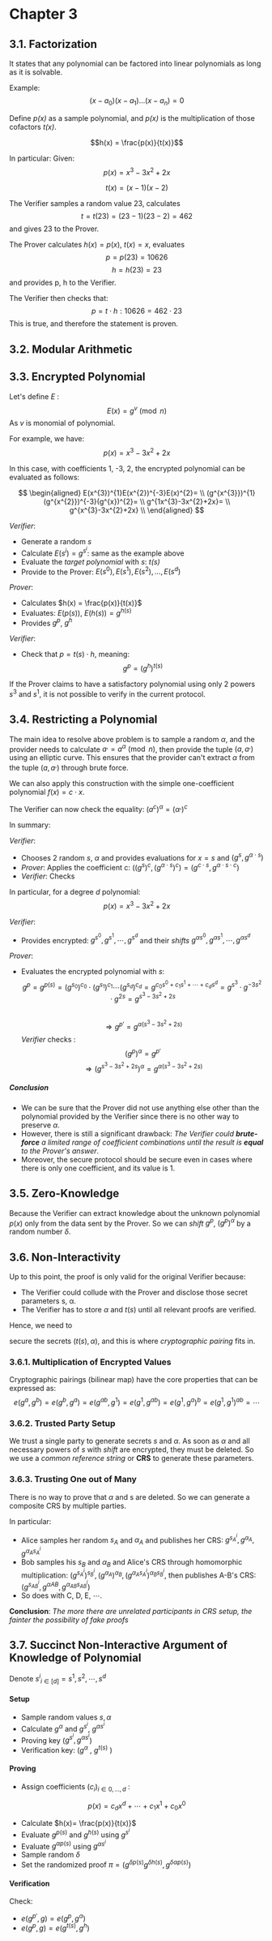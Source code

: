 # Chapter 3

## 3.1. **Factorization**

It states that any polynomial can be factored into linear polynomials as long as it is solvable. 

Example:
$$(x - a_{0})(x - a_{1})...(x - a_{n}) = 0$$

Define *p(x)* as a sample polynomial, and *p(x)* is the multiplication of those cofactors *t(x)*.

$$h(x) = \frac{p(x)}{t(x)}$$

In particular:
Given:
$$p(x)  = x^3 - 3x^2 + 2x$$

$$t(x) = (x-1)(x-2)$$

The Verifier samples a random value 23, calculates  $$t = t(23) = (23 - 1)(23 - 2) = 462$$ and gives 23 to the Prover.

The Prover calculates $h(x) = p(x)$, $t(x) = x$, evaluates $$p = p(23) = 10626$$ $$h = h(23) = 23$$ and provides p, h to the Verifier.

The Verifier then checks that:  $$p = t \cdot h: 10626 = 462 \cdot 23$$ 
This is true, and therefore the statement is proven.

## 3.2. Modular Arithmetic 


## 3.3. Encrypted Polynomial

Let's define *E* : $$E(x) = g^{v} \pmod{n}$$
As $v$ is monomial of polynomial. 

For example, we have:
$$p(x) = x^{3} - 3x^{2} + 2x$$

In this case, with coefficients 1, -3, 2, the encrypted polynomial can be evaluated as follows:

$$
\begin{aligned}
E(x^{3})^{1}E(x^{2})^{-3}E(x)^{2}= \\
 (g^{x^{3}})^{1}(g^{x^{2}})^{-3}(g^{x})^{2}= \\
 g^{1x^{3}-3x^{2}+2x}= \\
 g^{x^{3}-3x^{2}+2x} \\
\end{aligned}
$$

*Verifier*:

* Generate a random *s*
* Calculate $E(s^{i}) = g^{s^{i}}$: same as the example above
* Evaluate the *target polynomial* with *s*: *t(s)*
* Provide to the Prover: $E(s^{0}),E(s^{1}),E(s^{2}),...,E(s^{d})$

*Prover*:

* Calculates $h(x) = \frac{p(x)}{t(x)}$
* Evaluates: $E(p(s))$, $E(h(s))=g^{h(s)}$
* Provides $g^{p}$, $g^{h}$

*Verifier*:

* Check that $p=t(s) \cdot h$, meaning: 
  $$g^{p} = (g^{h})^{t(s)}$$

If the Prover claims to have a satisfactory polynomial using only 2 powers $s^{3}$ and $s^{1}$, it is not possible to verify in the current protocol.

## 3.4. Restricting a Polynomial

The main idea to resolve above problem is to sample a random $\alpha$, and the provider needs to calculate $a^{,} = a^{\alpha} \pmod{n}$, then provide the tuple $(a,a^{,})$ using an elliptic curve. This ensures that the provider can't extract $\alpha$ from the tuple $(a,a^{,})$ through brute force.

We can also apply this construction with the simple one-coefficient polynomial $f(x)= c \cdot x$.

The Verifier can now check the equality:  $(a^{c})^{\alpha} = (\alpha^{,})^{c}$

In summary:

*Verifier*:

* Chooses 2 random *s*, $\alpha$ and provides evaluations for $x=s$ and $(g^{s},g^{\alpha \cdot s})$
* *Prover*: Applies the coefficient c:  $((g^{s})^c,(g^{\alpha \cdot s})^{c})=(g^{c \cdot s},g^{\alpha \cdot s \cdot c})$
* *Verifier*: Checks

In particular, for a degree $d$ polynomial: 
$$p(x) = x^{3} - 3x^{2} + 2x$$ 

*Verifier*:

* Provides encrypted: $g^{s^{0}},g^{s^{1}}, \cdots,g^{s^{d}}$ and their *shifts* $g^{\alpha s^{0}},g^{\alpha s^{1}}, \cdots,g^{\alpha s^{d}}$

*Prover*:

* Evaluates the encrypted polynomial with $s$: 
$$g^{p} = g^{p(s)} =(g^{s_{0}})^{c_{0}} \cdot (g^{s_{1}})^{c_{1}} \cdots (g^{s_{d}})^{c_{d}} = g^{c_{0}s^{0} +c_{1}s^{1}+ \cdots+c_{d}s^{d}  } =g^{s^{3}} \cdot g^{-3s^{2}} \cdot g^{2s}=g^{s^{3}-3s^{2}+2s}$$       
$$\Rightarrow g^{{p}'} = g^{\alpha (s^{3}-3s^{2}+2s)}$$ 
*Verifier* checks :
  $$(g^{p})^{\alpha}=g^{{p}'}$$ 
  $$\Rightarrow (g^{s^{3}-3s^{2}+2s})^{\alpha} = g^{\alpha (s^{3}-3s^{2}+2s)}$$ 

##### Conclusion

* We can be sure that the Prover did not use anything else other than the polynomial provided by the Verifier since there is no other way to preserve $\alpha$. 
* However, there is still a significant drawback: *The Verifier could **brute-force** a limited range of coefficient combinations until the result is **equal** to the Prover's answer*.
* Moreover, the secure protocol should be secure even in cases where there is only one coefficient, and its value is 1.

## 3.5. Zero-Knowledge 

Because the Verifier can extract knowledge about the unknown polynomial $p(x)$ only from the data sent by the Prover. So we can *shift* $g^{p}$, $(g^{p})^{\alpha}$ by a random number $\delta$.

## 3.6. Non-Interactivity 

Up to this point, the proof is only valid for the original Verifier because:

* The Verifier could collude with the Prover and disclose those secret parameters s, α.
* The Verifier has to store $\alpha$ and $t(s)$ until all relevant proofs are verified.

Hence, we need to

 secure the secrets $(t(s),\alpha)$, and this is where *cryptographic pairing* fits in.

### 3.6.1. Multiplication of Encrypted Values

Cryptographic pairings (bilinear map) have the core properties that can be expressed as:
$$e(g^{a},g^{b})=e(g^{b},g^{a})=e(g^{ab},g^{1})=e(g^{1},g^{ab})=e(g^{1},g^{a})^{b}=e(g^{1},g^{1})^{ab}= \cdots$$

### 3.6.2. Trusted Party Setup 

We trust a single party to generate secrets $s$ and $\alpha$. As soon as $\alpha$ and all necessary powers of $s$ with *shift* are encrypted, they must be deleted. So we use a *common reference string* or **CRS** to generate these parameters.

### 3.6.3. Trusting One out of Many 

There is no way to prove that $\alpha$ and s are deleted. So we can generate a composite CRS by multiple parties. 

In particular: 
* Alice samples her random $s_{A}$ and $\alpha_{A}$ and publishes her CRS:  $g^{s_{A}^{i}},g^{\alpha_{A}},g^{\alpha_{A}s_{A}^{i}}$  
* Bob samples his $s_{B}$ and $\alpha_{B}$ and  Alice's CRS through homomorphic multiplication: $(g^{s_{A}^{i}})^{s_{B}^{i}},(g^{\alpha_{A}})^{\alpha_{B}},(g^{\alpha_{A}s_{A}^{i}})^{\alpha_{B}s_{B}^{i}}$, then publishes A-B's CRS: $(g^{s_{AB}^{i}},g^{\alpha A B},g^{\alpha_{AB}s_{AB}^{i}})$ 
* So does with C, D, E, $\cdots$.

**Conclusion**: *The more there are unrelated participants in CRS setup, the fainter the possibility of fake proofs*

## 3.7.  Succinct Non-Interactive Argument of Knowledge of Polynomial

Denote ${s^{i}}_{i\in[d]} = s^{1},s^{2}, \cdots,s^{d}$

#### Setup 
- Sample random values $s,\alpha$
- Calculate $g^{\alpha}$ and $g^{s^{i}}$, $g^{\alpha s^{i}}$
- Proving key ($g^{s^{i}},g^{\alpha s^{i}}$)
- Verification key: ($g^{\alpha}$ , $g^{t(s)}$ )

#### Proving 
* Assign coefficients $(c_{i})_{i \in 0,...,d}$ :

$$p(x)= c_{d}x^{d} +\cdots+ c_{1}x^{1}+c_{0}x^{0}$$

* Calculate $h(x)= \frac{p(x)}{t(x)}$ 
* Evaluate $g^{p(s)}$ and $g^{h(s)}$ using $g^{s^{i}}$ 
* Evaluate $g^{\alpha p(s)}$ using $g^{\alpha s^{i}}$ 
* Sample random $\delta$ 
* Set the randomized proof $\pi = (g^{\delta p(s)}g^{\delta h(s)},g^{\delta \alpha p(s)})$

#### Verification 
Check:
* $e({g^{{p}'}},g)=e(g^{p},g^{\alpha})$ 
* $e(g^{p},g)=e(g^{t(s)},g^{h})$